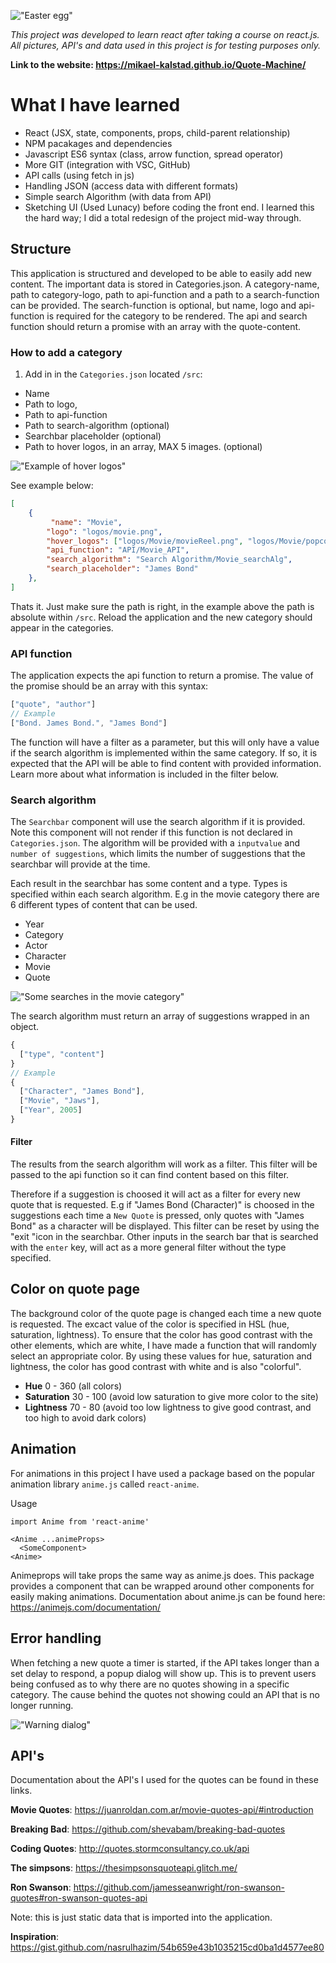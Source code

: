 !["Easter egg"](/Gifs/tounge.gif)

*This project was developed to learn react after taking a course on react.js. All pictures, API's and data used in this project is for testing purposes only.*

**Link to the website: https://mikael-kalstad.github.io/Quote-Machine/**

# What I have learned

- React (JSX, state, components, props, child-parent relationship)
- NPM pacakages and dependencies
- Javascript ES6 syntax (class, arrow function, spread operator)
- More GIT (integration with VSC, GitHub)
- API calls (using fetch in js)
- Handling JSON (access data with different formats)
- Simple search Algorithm (with data from API)
- Sketching UI (Used Lunacy) before coding the front end. I learned this the hard way; I did a total redesign of the project mid-way through.


## Structure

This application is structured and developed to be able to easily add new content. The important data is stored in Categories.json. A category-name, path to category-logo, path to api-function and a path to a search-function can be provided. The search-function is optional, but name, logo and api-function is required for the category to be rendered. The api and search function should return a promise with an array with the quote-content.

### How to add a category

1. Add in in the `Categories.json` located `/src`:
- Name
- Path to logo, 
- Path to api-function
- Path to search-algorithm (optional) 
- Searchbar placeholder (optional)
- Path to hover logos, in an array, MAX 5 images. (optional)

!["Example of hover logos"](/Gifs/hover.gif)

See example below:

```json
[
    {
         "name": "Movie",
        "logo": "logos/movie.png",
        "hover_logos": ["logos/Movie/movieReel.png", "logos/Movie/popcorn.png", "logos/Movie/movieBoard.png"],
        "api_function": "API/Movie_API",
        "search_algorithm": "Search Algorithm/Movie_searchAlg",
        "search_placeholder": "James Bond"
    },
]
```
Thats it. Just make sure the path is right, in the example above the path is absolute within `/src`. Reload the application and the new category should appear in the categories.

### API function

The application expects the api function to return a promise. The value of the promise should be an array with this syntax:
```javascript
["quote", "author"]
// Example
["Bond. James Bond.", "James Bond"]
```

The function will have a filter as a parameter, but this will only have a value if the search algorithm is implemented within the same category. If so, it is expected that the API will be able to find content with provided information. Learn more about what information is included in the filter below.

### Search algorithm

The `Searchbar` component will use the search algorithm if it is provided. Note this component will not render if this function is not declared in `Categories.json`. The algorithm will be provided with a `inputvalue` and `number of suggestions`, which limits the number of suggestions that the searchbar will provide at the time. 

Each result in the searchbar has some content and a type. Types is specified within each search algorithm. E.g in the movie category there are 6 different types of content that can be used.

- Year
- Category
- Actor
- Character
- Movie
- Quote

!["Some searches in the movie category"](/Gifs/search.gif)

The search algorithm must return an array of suggestions wrapped in an object.

```javascript
{
  ["type", "content"]
}
// Example
{
  ["Character", "James Bond"],
  ["Movie", "Jaws"],
  ["Year", 2005]
}
```
#### Filter

The results from the search algorithm will work as a filter. This filter will be passed to the api function so it can find content based on this filter. 

Therefore if a suggestion is choosed it will act as a filter for every new quote that is requested. E.g if "James Bond (Character)" is choosed in the suggestions each time a `New Quote` is pressed, only quotes with "James Bond" as a character will be displayed. This filter can be reset by using the "exit "icon in the searchbar. Other inputs in the search bar that is searched with the `enter` key, will act as a more general filter without the type specified. 


## Color on quote page

The background color of the quote page is changed each time a new quote is requested.  The excact value of the color is specified in HSL (hue, saturation, lightness). To ensure that the color has good contrast with the other elements, which are white, I have made a function that will randomly select an appropriate color.  By using these values for hue, saturation and lightness, the color has good contrast with white and is also "colorful".    

- **Hue** 0 - 360 (all colors)
- **Saturation** 30 - 100 (avoid low saturation to give more color to the site)
- **Lightness** 70 - 80 (avoid too low lightness to give good contrast, and too high to avoid dark colors)


## Animation

For animations in this project I have used a package based on the popular animation library `anime.js` called `react-anime`. 

Usage
```javacsript
import Anime from 'react-anime'

<Anime ...animeProps>
  <SomeComponent>
<Anime>
```
Animeprops will take props the same way as anime.js does. This package provides a component that can be wrapped around other components for easily making animations. Documentation about anime.js can be found here: https://animejs.com/documentation/

## Error handling
When fetching a new quote a timer is started, if the API takes longer than a set delay to respond, a popup dialog will show up. This is to prevent users being confused as to why there are no quotes showing in a specific category. The cause behind the quotes not showing could an API that is no longer running.

!["Warning dialog"](/Gifs/dialog.gif)

## API's

Documentation about the API's I used for the quotes can be found in these links.

**Movie Quotes**: https://juanroldan.com.ar/movie-quotes-api/#introduction

**Breaking Bad**: https://github.com/shevabam/breaking-bad-quotes

**Coding Quotes**: http://quotes.stormconsultancy.co.uk/api

**The simpsons**: https://thesimpsonsquoteapi.glitch.me/

**Ron Swanson**: https://github.com/jamesseanwright/ron-swanson-quotes#ron-swanson-quotes-api

Note: this is just static data that is imported into the application.

**Inspiration**: https://gist.github.com/nasrulhazim/54b659e43b1035215cd0ba1d4577ee80
